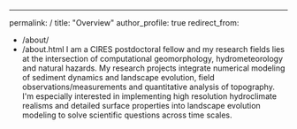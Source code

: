---
permalink: /
title: "Overview"
author_profile: true
redirect_from: 
  - /about/
  - /about.html
I am a CIRES postdoctoral fellow and my research fields lies at the intersection of computational geomorphology, hydrometeorology and natural hazards. My research projects integrate numerical modeling of sediment dynamics and landscape evolution, field observations/measurements and quantitative analysis of topography. I'm especially interested in implementing high resolution hydroclimate realisms and detailed surface properties into landscape evolution modeling to solve scientific questions across time scales.